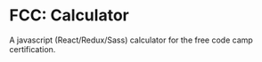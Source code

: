 # FCC: Calculator
A javascript (React/Redux/Sass) calculator for the free code camp certification.

